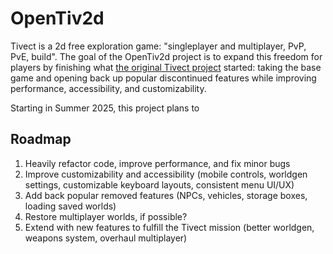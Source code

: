 # OpenTiv2d

Tivect is a 2d free exploration game: "singleplayer and multiplayer, PvP, PvE, build". The goal of the OpenTiv2d project is to expand this freedom for players by finishing what [the original Tivect project](https://game.tivect.com) started: taking the base game and opening back up popular discontinued features while improving performance, accessibility, and customizability.

Starting in Summer 2025, this project plans to

## Roadmap
1. Heavily refactor code, improve performance, and fix minor bugs
2. Improve customizability and accessibility (mobile controls, worldgen settings, customizable keyboard layouts, consistent menu UI/UX)
3. Add back popular removed features (NPCs, vehicles, storage boxes, loading saved worlds)
4. Restore multiplayer worlds, if possible?
4. Extend with new features to fulfill the Tivect mission (better worldgen, weapons system, overhaul multiplayer)
